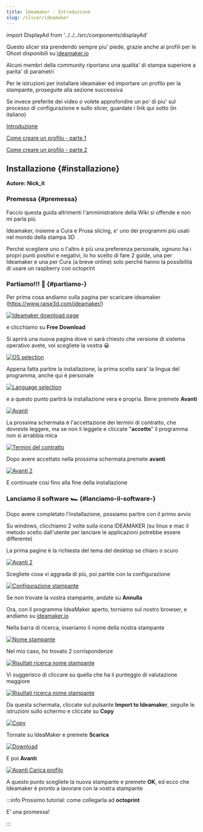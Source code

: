 ```yaml
---
title: Ideamaker - Introduzione
slug: /slicer/ideamaker
---
```


import DisplayAd from '../../../src/components/displayAd'


<script async src="//pagead2.googlesyndication.com/pagead/js/adsbygoogle.js"></script>

Questo slicer sta prendendo sempre piu' piede, grazie anche ai profili per le Ghost disponibili su [ideamaker.io](https://ideamaker.io)

Alcuni membri della community riportano una qualita' di stampa superiore a parita' di parametri

Per le istruzioni per installare ideamaker ed importare un profilo per la stampante, proseguite alla sezione successiva

Se invece preferite dei video o volete approfondire un po' di piu' sul processo di configurazione e sullo slicer, guardate i link qui sotto (in italiano)

[Introduzione](https://www.youtube.com/watch?v=rHL2ZSXvRxY&t=855s)

[Come creare un profilo - parte 1](https://www.youtube.com/watch?v=bOTC2CZQNgY)

[Come creare un profilo - parte 2](https://www.youtube.com/watch?v=IcyBEYYFn5s&t=1525s)

<DisplayAd/>

## Installazione {#installazione}

**Autore: Nick_it**
### Premessa {#premessa}

Faccio questa guida altrimenti l'amministratore della Wiki si offende e non mi parla più

Ideamaker, insieme a Cura e Prusa slicing, e' uno dei programmi più usati nel mondo della stampa 3D

Perché scegliere uno o l'altro è più una preferenza personale, ognuno ha i propri punti positivi e negativi, Io ho scelto di fare 2 guide, una per Ideamaker e una per Cura (a breve online) solo perché hanno la possibilità di usare un raspberry con octoprint

### Partiamo!!! 🚀 {#partiamo-}

Per prima cosa andiamo sulla pagina per scaricare ideamaker (https://www.raise3d.com/ideamaker/) 

[ ![Ideamaker download page](/img/installIdeamaker1.png) ](/img/installIdeamaker1.png)

e clicchiamo su **Free Download**

Si aprirà una nuova pagina dove vi sarà chiesto che versione di sistema operativo avete, voi scegliete la vostra 😀

[ ![OS selection](/img/installIdeamaker2.png) ](/img/installIdeamaker2.png)

Appena fatta partire la installazione, la prima scelta sara' la lingua del programma, anche qui è personale

[ ![Language selection](/img/installIdeamaker3.png) ](/img/installIdeamaker3.png)

e a questo punto partirà la installazione vera e propria. Bene premete **Avanti**

[ ![Avanti](/img/installIdeamaker4.png) ](/img/installIdeamaker4.png)

La prossima schermata è l'accettazione dei termini di contratto, che dovreste leggere, ma se non li leggete e cliccate "**accetto**" il programma non si arrabbia mica

[ ![Termini del contratto](/img/installIdeamaker5.png) ](/img/installIdeamaker5.png)

Dopo avere accettato nella prossima schermata premete **avanti**

[ ![Avanti 2](/img/installIdeamaker6.png) ](/img/installIdeamaker6.png)

E continuate cosi fino alla fine della installazione

### Lanciamo il software 🏎️ {#lanciamo-il-software-️}

Dopo avere completato l'installazione, possiamo partire con il primo avvio

Su windows, clicchiamo 2 volte sulla icona IDEAMAKER (su linux e mac il metodo scelto dall'utente per lanciare le applicazioni potrebbe essere differente)

La prima pagine è la richiesta del tema del desktop se chiaro o scuro

[ ![Avanti 2](/img/installIdeamaker7.png) ](/img/installIdeamaker7.png)

Scegliete cosa vi aggrada di più, poi partite con la configurazione

[ ![Configurazione stampante](/img/installIdeamaker8.png) ](/img/installIdeamaker8.png)

Se non trovate la vostra stampante, andate su  **Annulla**

Ora, con il programma IdeaMaker aperto, torniamo sul nostro browser, e andiamo su [ideamaker.io](https://www.ideamaker.io/)

Nella barra di ricerca, inseriamo il nome della nostra stampante

[ ![Nome stampante](/img/installIdeamaker10.png) ](/img/installIdeamaker10.png)

Nel mio caso, ho trovato 2 corrispondenze

[ ![Risultati ricerca nome stampante](/img/installIdeamaker11.png) ](/img/installIdeamaker11.png)

Vi suggerisco di cliccare su quella che ha il punteggio di valutazione maggiore

[ ![Risultati ricerca nome stampante](/img/installIdeamaker12.png) ](/img/installIdeamaker12.png)

Da questa schermata, cliccate sul pulsante **Import to Ideamaker**, seguite le istruzioni sullo schermo e cliccate su **Copy**

[ ![Copy](/img/installIdeamaker15.png) ](/img/installIdeamaker15.png)

Tornate su IdeaMaker e premete **Scarica**

[ ![Download](/img/installIdeamaker13.png) ](/img/installIdeamaker13.png)

E poi **Avanti**

[ ![Avanti Carica profilo](/img/installIdeamaker14.png) ](/img/installIdeamaker14.png)

A questo punto scegliete la nuova stampante e premete **OK**, ed ecco che Ideamaker è pronto a lavorare con la vostra stampante


:::info
Prossimo tutorial: come collegarla ad **octoprint**

E' una promessa!

:::

<DisplayAd/>

